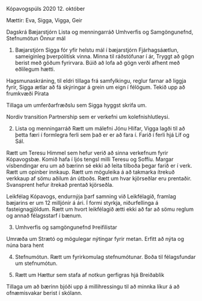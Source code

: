 Kópavogspúls 2020 12. október

Mættir: Eva, Sigga, Vigga, Geir

Dagskrá
Bæjarstjórn
Lista og menningarráð
Umhverfis og Samgöngunefnd,
Stefnumótun
Önnur mál

1. Bæjarstjórn Sigga fór yfir helstu mál í bæjarstjórn
Fjárhagsáætlun, sameiginleg þverpólitísk vinna. Minna til ráðstöfunar í ár, Tryggt að gögn berist með góðum fyrirvara. Búið að lofa að gögn verði afhent með eðlilegum hætti.

Hagsmunaskráning, til eldri tillaga frá samfylkingu, reglur farnar að liggja fyrir, Sigga ætlar að fá skýringar á grein um eign í félögum. Tekið upp að frumkvæði Pírata

Tillaga um umferðarfræðslu sem Sigga hyggst skrifa um.

Nordiv transition Partnership sem er verkefni um kolefnishlutleysi.

2. Lista og menningarráð
Rætt um málefni Jónu Hlífar, Vigga lagði til að þetta færi í formlegra ferli sem það er er að fara í. Farið í ferli hjá Líf og Sál.

Rætt um Teresu Himmel sem hefur verið að sinna verkefnum fyrir Kópavogsbæ. Komið hafa í ljós tengsl milli Teresu og Soffíu. Margar vísbendingar eru um að bærinn sé ekki að leita tilboða þegar farið er í verk. Rætt um opinber innkaup.
Rætt um möguleika á að takmarka ítrekuð verkkaup af sömu aðilum án útboðs.
Rætt um hvar kjörseðlar eru prentaðir. Svansprent hefur ítrekað prentað kjörseðla.

Leikfélag Kópavogs, endurnýja þarf samning við Leikfélagið, framlag bæjarins er um 12 milljónir á ári. Í formi styrkja, niðurfellinga á fasteignagjöldum. Rætt um hvort leikfélagið ætti ekki að far að sömu reglum og annað félagsstarf í bænum.

3. Umhverfis og samgöngunefnd
Þreifilistar

Umræða um Strætó og mögulegar nýtingar fyrir metan. Erfitt að nýta og núna bara hent

4. Stefnumótun.
Rætt um fyrirkomulag stefnumótunar. Boða til félagsfundar um stefnumótun.

5. Rætt um Hættur sem stafa af notkun gerfigras hjá Breiðablik

Tillaga um að bærinn bjóði upp á millihressingu til að minnka líkur á að ofnæmisvakar berist í skólann.